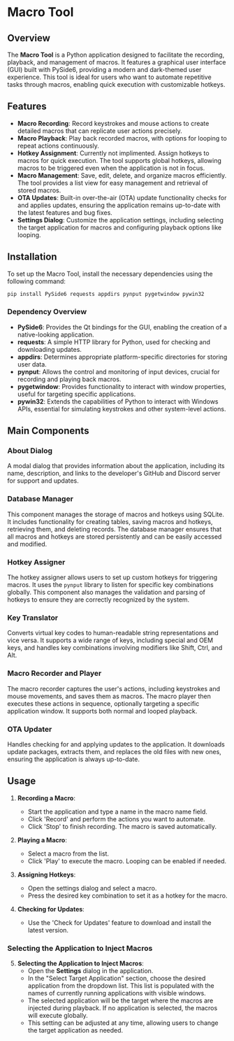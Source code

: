 # Macro Tool

## Overview

The **Macro Tool** is a Python application designed to facilitate the recording, playback, and management of macros. It features a graphical user interface (GUI) built with PySide6, providing a modern and dark-themed user experience. This tool is ideal for users who want to automate repetitive tasks through macros, enabling quick execution with customizable hotkeys.

## Features

- **Macro Recording**: Record keystrokes and mouse actions to create detailed macros that can replicate user actions precisely.
- **Macro Playback**: Play back recorded macros, with options for looping to repeat actions continuously.
- **Hotkey Assignment**: Currently not implimented. Assign hotkeys to macros for quick execution. The tool supports global hotkeys, allowing macros to be triggered even when the application is not in focus.
- **Macro Management**: Save, edit, delete, and organize macros efficiently. The tool provides a list view for easy management and retrieval of stored macros.
- **OTA Updates**: Built-in over-the-air (OTA) update functionality checks for and applies updates, ensuring the application remains up-to-date with the latest features and bug fixes.
- **Settings Dialog**: Customize the application settings, including selecting the target application for macros and configuring playback options like looping.

## Installation

To set up the Macro Tool, install the necessary dependencies using the following command:

```bash
pip install PySide6 requests appdirs pynput pygetwindow pywin32
```

### Dependency Overview

- **PySide6**: Provides the Qt bindings for the GUI, enabling the creation of a native-looking application.
- **requests**: A simple HTTP library for Python, used for checking and downloading updates.
- **appdirs**: Determines appropriate platform-specific directories for storing user data.
- **pynput**: Allows the control and monitoring of input devices, crucial for recording and playing back macros.
- **pygetwindow**: Provides functionality to interact with window properties, useful for targeting specific applications.
- **pywin32**: Extends the capabilities of Python to interact with Windows APIs, essential for simulating keystrokes and other system-level actions.

## Main Components

### About Dialog
A modal dialog that provides information about the application, including its name, description, and links to the developer's GitHub and Discord server for support and updates.

### Database Manager
This component manages the storage of macros and hotkeys using SQLite. It includes functionality for creating tables, saving macros and hotkeys, retrieving them, and deleting records. The database manager ensures that all macros and hotkeys are stored persistently and can be easily accessed and modified.

### Hotkey Assigner
The hotkey assigner allows users to set up custom hotkeys for triggering macros. It uses the `pynput` library to listen for specific key combinations globally. This component also manages the validation and parsing of hotkeys to ensure they are correctly recognized by the system.

### Key Translator
Converts virtual key codes to human-readable string representations and vice versa. It supports a wide range of keys, including special and OEM keys, and handles key combinations involving modifiers like Shift, Ctrl, and Alt.

### Macro Recorder and Player
The macro recorder captures the user's actions, including keystrokes and mouse movements, and saves them as macros. The macro player then executes these actions in sequence, optionally targeting a specific application window. It supports both normal and looped playback.

### OTA Updater
Handles checking for and applying updates to the application. It downloads update packages, extracts them, and replaces the old files with new ones, ensuring the application is always up-to-date.

## Usage

1. **Recording a Macro**:
   - Start the application and type a name in the macro name field.
   - Click 'Record' and perform the actions you want to automate.
   - Click 'Stop' to finish recording. The macro is saved automatically.

2. **Playing a Macro**:
   - Select a macro from the list.
   - Click 'Play' to execute the macro. Looping can be enabled if needed.

3. **Assigning Hotkeys**:
   - Open the settings dialog and select a macro.
   - Press the desired key combination to set it as a hotkey for the macro.

4. **Checking for Updates**:
   - Use the 'Check for Updates' feature to download and install the latest version.

### Selecting the Application to Inject Macros

5. **Selecting the Application to Inject Macros**:
   - Open the **Settings** dialog in the application.
   - In the "Select Target Application" section, choose the desired application from the dropdown list. This list is populated with the names of currently running applications with visible windows.
   - The selected application will be the target where the macros are injected during playback. If no application is selected, the macros will execute globally.
   - This setting can be adjusted at any time, allowing users to change the target application as needed.
